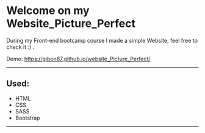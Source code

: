 # <h1>Welcome on my Website_Picture_Perfect</h1>

<p>During my Front-end bootcamp course I made a simple Website, feel free to check it :) .</p>

Demo: https://gibon87.github.io/website_Picture_Perfect/

<hr>

<h2>Used:</h2>
<ul>
  <li>HTML</li>
  <li>CSS</li>
  <li>SASS</li>
  <li>Bootstrap</li>

</ul>

<hr>
